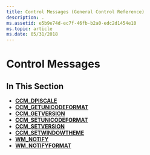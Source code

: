 ```yaml
---
title: Control Messages (General Control Reference)
description: .
ms.assetid: e5b9e74d-ec7f-46fb-b2a0-edc2d1454e10
ms.topic: article
ms.date: 05/31/2018
---
```


# Control Messages

## In This Section

-   [**CCM\_DPISCALE**](ccm-dpiscale.md)
-   [**CCM\_GETUNICODEFORMAT**](ccm-getunicodeformat.md)
-   [**CCM\_GETVERSION**](ccm-getversion.md)
-   [**CCM\_SETUNICODEFORMAT**](ccm-setunicodeformat.md)
-   [**CCM\_SETVERSION**](ccm-setversion.md)
-   [**CCM\_SETWINDOWTHEME**](ccm-setwindowtheme.md)
-   [**WM\_NOTIFY**](wm-notify.md)
-   [**WM\_NOTIFYFORMAT**](wm-notifyformat.md)

 

 




